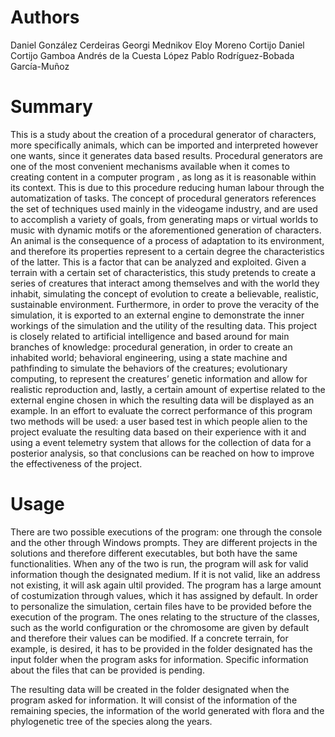 # Authors

Daniel González Cerdeiras
Georgi Mednikov
Eloy Moreno Cortijo
Daniel Cortijo Gamboa
Andrés de la Cuesta López
Pablo Rodríguez-Bobada García-Muñoz

# Summary

This is a study about the creation of a procedural generator of characters, more specifically animals, which can be imported and interpreted however one wants, since it generates data based results. Procedural generators are one of the most convenient mechanisms available when it comes to creating content in a computer program , as long as it is reasonable within its context. This is due to this procedure reducing human labour through the automatization of tasks. The concept of procedural generators references the set of techniques used mainly in the videogame industry, and are used to accomplish a variety of goals, from generating maps or virtual worlds to music with dynamic motifs or the aforementioned generation of characters.
An animal is the consequence of a process of adaptation to its environment, and therefore its properties represent to a certain degree the characteristics of the latter. This is a factor that can be analyzed and exploited. Given a terrain with a certain set of characteristics, this study pretends to create a series of creatures that interact among themselves and with the world they inhabit, simulating the concept of evolution to create a believable, realistic, sustainable environment. Furthermore, in order to prove the veracity of the simulation, it is exported to an external engine to demonstrate the inner workings of the simulation and the utility of the resulting data.
This project is closely related to artificial intelligence and based around for main branches of knowledge: procedural generation, in order to create an inhabited world; behavioral engineering, using a state machine and pathfinding to simulate the behaviors of the creatures; evolutionary computing, to represent the creatures’ genetic information and allow for realistic reproduction and, lastly, a certain amount of expertise related to the external engine chosen in which the resulting data will be displayed as an example.
In an effort to evaluate the correct performance of this program two methods will be used: a user based test in which people alien to the project evaluate the resulting data based on their experience with it and using a event telemetry system that allows for the collection of data for a posterior analysis, so that conclusions can be reached on how to improve the effectiveness of the project.

# Usage

There are two possible executions of the program: one through the console and the other through Windows prompts. They are different projects in the solutions and therefore different executables, but both have the same functionalities. When any of the two is run, the program will ask for valid information though the designated medium. If it is not valid, like an address not existing, it will ask again ultil provided.
The program has a large amount of costumization through values, which it has assigned by default. In order to personalize the simulation, certain files have to be provided before the execution of the program. The ones relating to the structure of the classes, such as the world configuration or the chromosome are given by default and therefore their values can be modified. If a concrete terrain, for example, is desired, it has to be provided in the folder designated has the input folder when the program asks for information. Specific information about the files that can be provided is pending.

The resulting data will be created in the folder designated when the program asked for information. It will consist of the information of the remaining species, the information of the world generated with flora and the phylogenetic tree of the species along the years.
